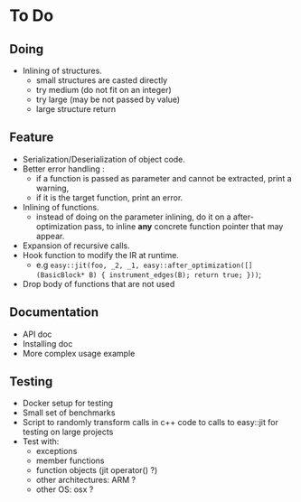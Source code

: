 To Do
=====

Doing
-----

* Inlining of structures.
  - small structures are casted directly
  - try medium (do not fit on an integer)
  - try large (may be not passed by value)
  - large structure return

Feature
-------

* Serialization/Deserialization of object code.
* Better error handling : 
  - if a function is passed as parameter and cannot be extracted, print a warning,
  - if it is the target function, print an error.
* Inlining of functions.
  - instead of doing on the parameter inlining, do it on a after-optimization pass, to inline **any** concrete function pointer that may appear.
* Expansion of recursive calls.
* Hook function to modify the IR at runtime.
  - e.g ```easy::jit(foo, _2, _1, easy::after_optimization([](BasicBlock* B) { instrument_edges(B); return true; }))```;
* Drop body of functions that are not used

Documentation
-------------

* API doc
* Installing doc
* More complex usage example

Testing
-------

* Docker setup for testing
* Small set of benchmarks 
* Script to randomly transform calls in c++ code to calls to easy::jit for testing on large projects
* Test with:
  - exceptions
  - member functions
  - function objects (jit operator() ?)
  - other architectures: ARM ?
  - other OS: osx ?
